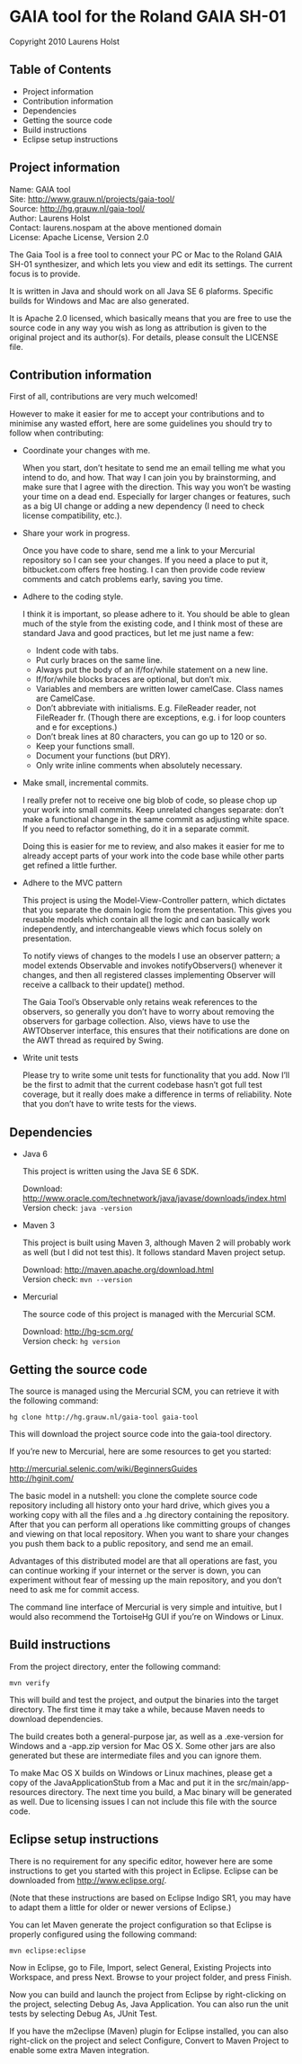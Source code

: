 GAIA tool for the Roland GAIA SH-01
===================================

Copyright 2010 Laurens Holst

Table of Contents
-----------------

- Project information
- Contribution information
- Dependencies
- Getting the source code
- Build instructions
- Eclipse setup instructions


Project information
-------------------

Name: GAIA tool  
Site: <http://www.grauw.nl/projects/gaia-tool/>  
Source: <http://hg.grauw.nl/gaia-tool/>  
Author: Laurens Holst  
Contact: laurens.nospam at the above mentioned domain  
License: Apache License, Version 2.0

The Gaia Tool is a free tool to connect your PC or Mac to the Roland GAIA SH-01
synthesizer, and which lets you view and edit its settings. The current focus
is to provide.

It is written in Java and should work on all Java SE 6 plaforms. Specific
builds for Windows and Mac are also generated.

It is Apache 2.0 licensed, which basically means that you are free to use the
source code in any way you wish as long as attribution is given to the original
project and its author(s). For details, please consult the LICENSE file.


Contribution information
------------------------

First of all, contributions are very much welcomed!

However to make it easier for me to accept your contributions and to minimise
any wasted effort, here are some guidelines you should try to follow when
contributing:

* Coordinate your changes with me.

  When you start, don’t hesitate to send me an email telling me what you intend
  to do, and how. That way I can join you by brainstorming, and make sure that
  I agree with the direction. This way you won’t be wasting your time on a dead
  end. Especially for larger changes or features, such as a big UI change or
  adding a new dependency (I need to check license compatibility, etc.).

* Share your work in progress.

  Once you have code to share, send me a link to your Mercurial repository so I
  can see your changes. If you need a place to put it, bitbucket.com offers
  free hosting. I can then provide code review comments and catch problems
  early, saving you time.

* Adhere to the coding style.

  I think it is important, so please adhere to it. You should be able to glean
  much of the style from the existing code, and I think most of these are
  standard Java and good practices, but let me just name a few:
  
  - Indent code with tabs.
  - Put curly braces on the same line.
  - Always put the body of an if/for/while statement on a new line.
  - If/for/while blocks braces are optional, but don’t mix.
  - Variables and members are written lower camelCase. Class names are CamelCase.
  - Don’t abbreviate with initialisms. E.g. FileReader reader, not FileReader fr.
    (Though there are exceptions, e.g. i for loop counters and e for exceptions.)
  - Don’t break lines at 80 characters, you can go up to 120 or so.
  - Keep your functions small.
  - Document your functions (but DRY).
  - Only write inline comments when absolutely necessary.

* Make small, incremental commits.

  I really prefer not to receive one big blob of code, so please chop up your
  work into small commits. Keep unrelated changes separate: don’t make a
  functional change in the same commit as adjusting white space. If you need
  to refactor something, do it in a separate commit.
  
  Doing this is easier for me to review, and also makes it easier for me to
  already accept parts of your work into the code base while other parts get
  refined a little further.

* Adhere to the MVC pattern

  This project is using the Model-View-Controller pattern, which dictates that
  you separate the domain logic from the presentation. This gives you reusable
  models which contain all the logic and can basically work independently, and
  interchangeable views which focus solely on presentation.
  
  To notify views of changes to the models I use an observer pattern; a model
  extends Observable and invokes notifyObservers() whenever it changes, and
  then all registered classes implementing Observer will receive a callback
  to their update() method.
  
  The Gaia Tool’s Observable only retains weak references to the observers, so
  generally you don’t have to worry about removing the observers for garbage
  collection. Also, views have to use the AWTObserver interface, this ensures
  that their notifications are done on the AWT thread as required by Swing.

* Write unit tests

  Please try to write some unit tests for functionality that you add. Now I’ll
  be the first to admit that the current codebase hasn’t got full test
  coverage, but it really does make a difference in terms of reliability.
  Note that you don’t have to write tests for the views.


Dependencies
------------

* Java 6

  This project is written using the Java SE 6 SDK.
  
  Download: <http://www.oracle.com/technetwork/java/javase/downloads/index.html>  
  Version check: `java -version`

* Maven 3

  This project is built using Maven 3, although Maven 2 will probably work as
  well (but I did not test this). It follows standard Maven project setup.
  
  Download: <http://maven.apache.org/download.html>  
  Version check: `mvn --version`

* Mercurial

  The source code of this project is managed with the Mercurial SCM.
  
  Download: <http://hg-scm.org/>  
  Version check: `hg version`


Getting the source code
-----------------------

The source is managed using the Mercurial SCM, you can retrieve it with the
following command:

    hg clone http://hg.grauw.nl/gaia-tool gaia-tool

This will download the project source code into the gaia-tool directory.

If you’re new to Mercurial, here are some resources to get you started:

  <http://mercurial.selenic.com/wiki/BeginnersGuides>  
  <http://hginit.com/>

The basic model in a nutshell: you clone the complete source code repository
including all history onto your hard drive, which gives you a working copy
with all the files and a .hg directory containing the repository. After that
you can perform all operations like committing groups of changes and viewing
on that local repository. When you want to share your changes you push them
back to a public repository, and send me an email.

Advantages of this distributed model are that all operations are fast, you can
continue working if your internet or the server is down, you can experiment
without fear of messing up the main repository, and you don’t need to ask me
for commit access.

The command line interface of Mercurial is very simple and intuitive, but I
would also recommend the TortoiseHg GUI if you’re on Windows or Linux.


Build instructions
------------------

From the project directory, enter the following command:

    mvn verify

This will build and test the project, and output the binaries into the target
directory. The first time it may take a while, because Maven needs to download
dependencies.

The build creates both a general-purpose jar, as well as a .exe-version for
Windows and a -app.zip version for Mac OS X. Some other jars are also generated
but these are intermediate files and you can ignore them.

To make Mac OS X builds on Windows or Linux machines, please get a copy
of the JavaApplicationStub from a Mac and put it in the src/main/app-resources
directory. The next time you build, a Mac binary will be generated as well.
Due to licensing issues I can not include this file with the source code.


Eclipse setup instructions
--------------------------

There is no requirement for any specific editor, however here are some
instructions to get you started with this project in Eclipse. Eclipse can be
downloaded from <http://www.eclipse.org/>.

(Note that these instructions are based on Eclipse Indigo SR1, you may have to
adapt them a little for older or newer versions of Eclipse.)

You can let Maven generate the project configuration so that Eclipse is
properly configured using the following command:

    mvn eclipse:eclipse

Now in Eclipse, go to File, Import, select General, Existing Projects into
Workspace, and press Next. Browse to your project folder, and press Finish.

Now you can build and launch the project from Eclipse by right-clicking on
the project, selecting Debug As, Java Application. You can also run the
unit tests by selecting Debug As, JUnit Test.

If you have the m2eclipse (Maven) plugin for Eclipse installed, you can also
right-click on the project and select Configure, Convert to Maven Project
to enable some extra Maven integration.
